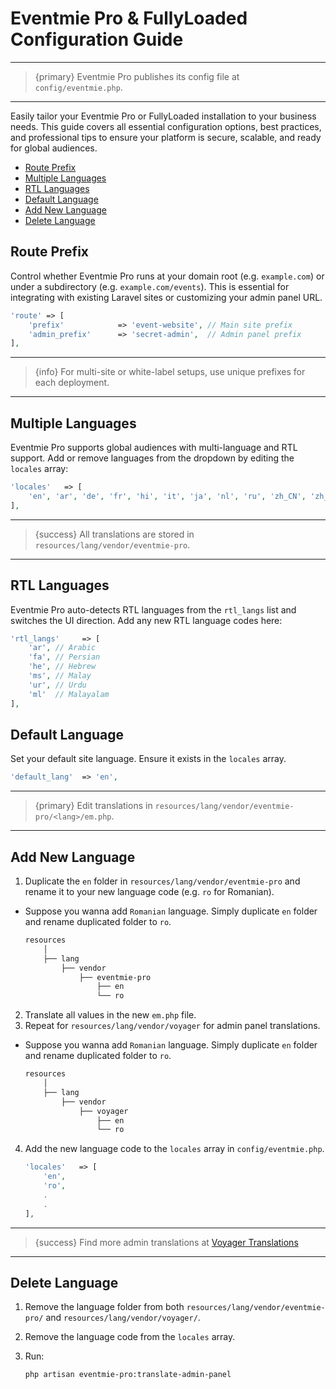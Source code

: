 # Eventmie Pro & FullyLoaded Configuration Guide

---

>{primary} Eventmie Pro publishes its config file at `config/eventmie.php`.

---

Easily tailor your Eventmie Pro or FullyLoaded installation to your business needs. This guide covers all essential configuration options, best practices, and professional tips to ensure your platform is secure, scalable, and ready for global audiences.

- [Route Prefix](#route-prefix)
- [Multiple Languages](#multiple-languages)
- [RTL Languages](#rtl-languages)
- [Default Language](#default-language)
- [Add New Language](#add-new-language)
- [Delete Language](#delete-language)


<a name="route-prefix"></a>
## Route Prefix

Control whether Eventmie Pro runs at your domain root (e.g. `example.com`) or under a subdirectory (e.g. `example.com/events`). This is essential for integrating with existing Laravel sites or customizing your admin panel URL.

```php
'route' => [
    'prefix'            => 'event-website', // Main site prefix
    'admin_prefix'      => 'secret-admin',  // Admin panel prefix
],
```

---

> {info} For multi-site or white-label setups, use unique prefixes for each deployment.

---

<a name="multiple-languages"></a>
## Multiple Languages

Eventmie Pro supports global audiences with multi-language and RTL support. Add or remove languages from the dropdown by editing the `locales` array:

```php
'locales'   => [
    'en', 'ar', 'de', 'fr', 'hi', 'it', 'ja', 'nl', 'ru', 'zh_CN', 'zh_TW',
],
```

---

> {success} All translations are stored in `resources/lang/vendor/eventmie-pro`.

---

<a name="rtl-languages"></a>
## RTL Languages

Eventmie Pro auto-detects RTL languages from the `rtl_langs` list and switches the UI direction. Add any new RTL language codes here:

```php
'rtl_langs'     => [
    'ar', // Arabic
    'fa', // Persian
    'he', // Hebrew
    'ms', // Malay
    'ur', // Urdu
    'ml'  // Malayalam
],
```


<a name="default-language"></a>
## Default Language

Set your default site language. Ensure it exists in the `locales` array.

```php
'default_lang'  => 'en',
```

---

> {primary} Edit translations in `resources/lang/vendor/eventmie-pro/<lang>/em.php`.

---

<a name="add-new-language"></a>
## Add New Language

1. Duplicate the `en` folder in `resources/lang/vendor/eventmie-pro` and rename it to your new language code (e.g. `ro` for Romanian).
- Suppose you wanna add `Romanian` language. Simply duplicate `en` folder and rename duplicated folder to `ro`.

    ```bash
    resources
        │
        ├── lang
            ├── vendor
                ├── eventmie-pro
                    ├── en
                    └── ro
    ```
2. Translate all values in the new `em.php` file.
3. Repeat for `resources/lang/vendor/voyager` for admin panel translations.
- Suppose you wanna add `Romanian` language. Simply duplicate `en` folder and rename duplicated folder to `ro`.

    ```bash
    resources
        │
        ├── lang
            ├── vendor
                ├── voyager
                    ├── en
                    └── ro
    ```
4. Add the new language code to the `locales` array in `config/eventmie.php`.
    ```php
    'locales'   => [
        'en',
        'ro',
        .
        .
    ],
    ```

---

> {success} Find more admin translations at [Voyager Translations](https://github.com/the-control-group/voyager/tree/1.4/publishable/lang)

---

<a name="delete-language"></a>
## Delete Language

1. Remove the language folder from both `resources/lang/vendor/eventmie-pro/` and `resources/lang/vendor/voyager/`.
2. Remove the language code from the `locales` array.
3. Run:

    ```bash
    php artisan eventmie-pro:translate-admin-panel
    ```

